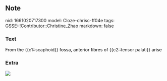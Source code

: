 ## Note
nid: 1661020717300
model: Cloze-chrisc-ff04e
tags: GSSE::!Contributor::Christine_Zhao
markdown: false

### Text
<div>
  <div>
    <div>
      <div>
        <font color="#000001">From the</font> {{c1::scaphoid}}
        <font color="#000001">fossa, anterior fibres of</font>
        {{c2::tensor palati}} <font color="#000001">arise</font>
      </div>
    </div>
  </div>
</div>

### Extra
<img src="Screen%20Shot%202021-08-01%20at%209.20.34%20am.png">
